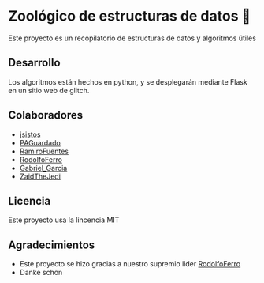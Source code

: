 # Zoológico de estructuras de datos 🚀

Este proyecto es un recopilatorio de estructuras de datos y algoritmos útiles

## Desarrollo

Los algoritmos están hechos en python, y se desplegarán mediante Flask en un sitio web de glitch.

## Colaboradores

- [jsistos](https://github.com/jsistos)
- [PAGuardado](https://github.com/PAGuardado)
- [RamiroFuentes](https://github.com/RamiroFuentes)
- [RodolfoFerro](https://github.com/RodolfoFerro)
- [Gabriel_Garcia](https://github.com/gargargabs)
- [ZaidTheJedi](https://github.com/ZaidTheJedi)

## Licencia

Este proyecto usa la lincencia MIT

## Agradecimientos

* Este proyecto se hizo gracias a nuestro supremio lider [RodolfoFerro](https://github.com/RodolfoFerro)
* Danke schön
